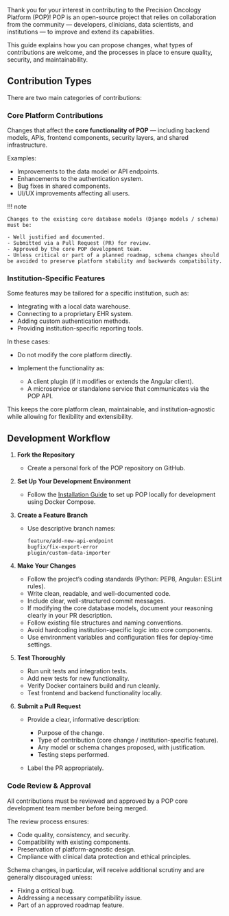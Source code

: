 Thank you for your interest in contributing to the Precision Oncology Platform (POP)! POP is an open-source project that relies on collaboration from the community — developers, clinicians, data scientists, and institutions — to improve and extend its capabilities.

This guide explains how you can propose changes, what types of contributions are welcome, and the processes in place to ensure quality, security, and maintainability.

## Contribution Types

There are two main categories of contributions:

### Core Platform Contributions

Changes that affect the **core functionality of POP** — including backend models, APIs, frontend components, security layers, and shared infrastructure.

Examples:

- Improvements to the data model or API endpoints.
- Enhancements to the authentication system.
- Bug fixes in shared components.
- UI/UX improvements affecting all users.

!!! note 

    Changes to the existing core database models (Django models / schema) must be:

    - Well justified and documented.
    - Submitted via a Pull Request (PR) for review.
    - Approved by the core POP development team.
    - Unless critical or part of a planned roadmap, schema changes should be avoided to preserve platform stability and backwards compatibility.

### Institution-Specific Features

Some features may be tailored for a specific institution, such as:

- Integrating with a local data warehouse.
- Connecting to a proprietary EHR system.
- Adding custom authentication methods.
- Providing institution-specific reporting tools.

In these cases:

- Do not modify the core platform directly.
- Implement the functionality as:
 
    + A client plugin (if it modifies or extends the Angular client).
    + A microservice or standalone service that communicates via the POP API.

This keeps the core platform clean, maintainable, and institution-agnostic while allowing for flexibility and extensibility.

## Development Workflow

1. **Fork the Repository**

    - Create a personal fork of the POP repository on GitHub.

2. **Set Up Your Development Environment**

    - Follow the [Installation Guide](../../get-started/installation.md) to set up POP locally for development using Docker Compose.

3. **Create a Feature Branch**

    - Use descriptive branch names:

        ```
        feature/add-new-api-endpoint
        bugfix/fix-export-error
        plugin/custom-data-importer
        ```

4. **Make Your Changes**

    - Follow the project’s coding standards (Python: PEP8, Angular: ESLint rules).
    - Write clean, readable, and well-documented code.
    - Include clear, well-structured commit messages.
    - If modifying the core database models, document your reasoning clearly in your PR description.
    - Follow existing file structures and naming conventions.
    - Avoid hardcoding institution-specific logic into core components.
    - Use environment variables and configuration files for deploy-time settings.

5. **Test Thoroughly**

    - Run unit tests and integration tests.
    - Add new tests for new functionality.
    - Verify Docker containers build and run cleanly.
    - Test frontend and backend functionality locally.

6. **Submit a Pull Request**

    - Provide a clear, informative description:

        + Purpose of the change.
        + Type of contribution (core change / institution-specific feature).
        + Any model or schema changes proposed, with justification.
        + Testing steps performed.

    - Label the PR appropriately.

### Code Review & Approval
All contributions must be reviewed and approved by a POP core development team member before being merged.

The review process ensures:

- Code quality, consistency, and security.
- Compatibility with existing components.
- Preservation of platform-agnostic design.
- Cmpliance with clinical data protection and ethical principles.

Schema changes, in particular, will receive additional scrutiny and are generally discouraged unless:

- Fixing a critical bug.
- Addressing a necessary compatibility issue.
- Part of an approved roadmap feature.